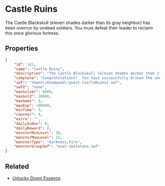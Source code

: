 # Castle Ruins

The Castle Blackskull (eleven shades darker than its gray neighbor) has been overrun by undead soldiers.  You must defeat their leader to reclaim this once glorious fortress.

## Properties

```json
{
    "id": 141,
    "name": "Castle Ruins",
    "description": "The Castle Blackskull (eleven shades darker than its gray neighbor) has been overrun by undead soldiers.  You must defeat their leader to reclaim this once glorious fortress.",
    "complete": "Congratulations!  You have successfully driven the undead scourge away from the ruins of castle, Blackskull!  You have the Power!",
    "swf": "towns\/Doomwood\/quest-CastleRuins2.swf",
    "swfX": "none",
    "maxSilver": 9000,
    "maxGold": 10000,
    "maxGems": 0,
    "maxExp": 100000,
    "minTime": 0,
    "counter": 0,
    "extra": "",
    "dailyIndex": 0,
    "dailyReward": 0,
    "monsterMinLevel": 16,
    "monsterMaxLevel": 22,
    "monsterType": "Darkness,Fire",
    "monsterGroupSwf": "mset-skeletons.swf"
}
```

## Related

- [Unlucky Doom Essence](../items/913-unlucky-doom-essence.md)


